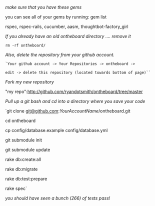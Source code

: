 *make sure that you have these gems*

you can see all of your gems by running: gem list

rspec, rspec-rails, cucumber, aasm, thoughtbot-factory_girl 


*If you already have an old ontheboard directory .... remove it* 
    
   `rm -rf ontheboard/`


*Also, delete the repository from your github account.*

    `Your github account -> Your Repositories -> ontheboard -> 

    edit -> delete this repository (located towards bottom of page)`` 


*Fork my new repository* 

"my repo":http://github.com/ryandotsmith/ontheboard/tree/master


*Pull up a git bash and cd into a directory where you save your code*

`git clone git@github.com:_YourAccountName_/ontheboard.git

cd ontheboard 

cp config/database.example config/database.yml

git submodule init

git submodule update

rake db:create:all

rake db:migrate

rake db:test:prepare

rake spec`

*you should have seen a bunch (266) of tests pass!*


